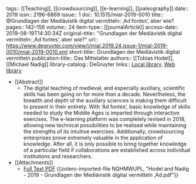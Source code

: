 tags:: [[Teaching]], [[crowdsourcing]], [[e-learning]], [[paleography]]
date:: 2019
issn:: 2196-6869
issue:: 1
doi:: 10.1515/mial-2019-0010
title:: @Grundlagen der Mediävistik digital vermitteln: ‚Ad fontes‘, aber wie?
pages:: 142–156
volume:: 24
item-type:: [[journalArticle]]
access-date:: 2019-08-19T14:30:34Z
original-title:: "Grundlagen der Mediävistik digital vermitteln: ‚Ad fontes‘, aber wie?"
url:: https://www.degruyter.com/view/j/mial.2019.24.issue-1/mial-2019-0010/mial-2019-0010.xml
short-title:: Grundlagen der Mediävistik digital vermitteln
publication-title:: Das Mittelalter
authors:: [[Tobias Hodel]], [[Michael Nadig]]
library-catalog:: DeGruyter
links:: [Local library](zotero://select/groups/2386895/items/AP5TLM6L), [Web library](https://www.zotero.org/groups/2386895/items/AP5TLM6L)

- [[Abstract]]
	- The digital teaching of medieval, and especially auxiliary, scientific skills has been going on for more than a decade. Nevertheless, the breadth and depth of the auxiliary sciences is making them difficult to present in their entirety. With ‘Ad fontes’, basic knowledge of skills needed to study the Middle Ages is imparted through interactive exercises. The e-learning platform was completely revised in 2018, allowing new technical possibilities to be realised while maintaining the strengths of its intuitive exercises. Additionally, crowdsourcing enterprises prove extremely valuable in the application of knowledge. After all, it is only possible to bring together knowledge of a particular field if collaborations are established across individual institutions and researchers.
- [[Attachments]]
	- [Full Text PDF](https://www.degruyter.com/downloadpdf/j/mial.2019.24.issue-1/mial-2019-0010/mial-2019-0010.xml) {{zotero-imported-file NQHMWUPL, "Hodel and Nadig - 2019 - Grundlagen der Mediävistik digital vermitteln ‚Ad.pdf"}}